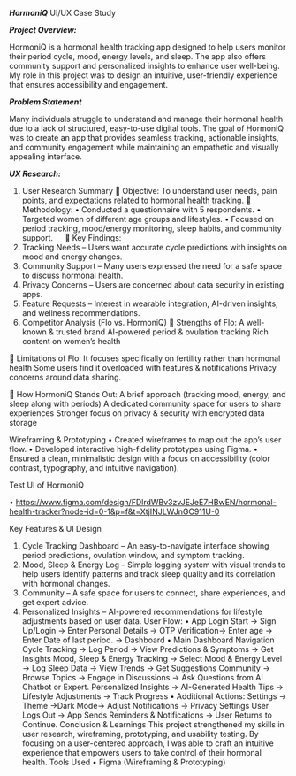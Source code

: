 ***HormoniQ***
UI/UX Case Study


***Project Overview:*** 


HormoniQ is a hormonal health tracking app designed to help users monitor their period cycle, mood, energy levels, and sleep. The app also offers community support and personalized insights to enhance user well-being. My role in this project was to design an intuitive, user-friendly experience that ensures accessibility and engagement.


***Problem Statement*** 


Many individuals struggle to understand and manage their hormonal health due to a lack of structured, easy-to-use digital tools. The goal of HormoniQ was to create an app that provides seamless tracking, actionable insights, and community engagement while maintaining an empathetic and visually appealing interface.


***UX Research:***


1. User Research Summary
	Objective:
To understand user needs, pain points, and expectations related to hormonal health tracking.
	Methodology:
•	Conducted a questionnaire with 5 respondents.
•	Targeted women of different age groups and lifestyles.
•	Focused on period tracking, mood/energy monitoring, sleep habits, and community support.
 
	Key Findings:
1.	Tracking Needs – Users want accurate cycle predictions with insights on mood and energy changes.
2.	Community Support – Many users expressed the need for a safe space to discuss hormonal health.
3.	Privacy Concerns – Users are concerned about data security in existing apps.
4.	Feature Requests – Interest in wearable integration, AI-driven insights, and wellness recommendations.
2. Competitor Analysis (Flo vs. HormoniQ)
	Strengths of Flo:
A well-known & trusted brand
AI-powered period & ovulation tracking
Rich content on women’s health

	Limitations of Flo:
It focuses specifically on fertility rather than hormonal health
Some users find it overloaded with features & notifications
Privacy concerns around data sharing.

	How HormoniQ Stands Out:
A brief approach (tracking mood, energy, and sleep along with periods)
A dedicated community space for users to share experiences
Stronger focus on privacy & security with encrypted data storage

Wireframing & Prototyping
•	Created wireframes to map out the app’s user flow.
•	Developed interactive high-fidelity prototypes using Figma.
•	Ensured a clean, minimalistic design with a focus on accessibility (color contrast, typography, and intuitive navigation).


Test UI of HormoniQ


•	https://www.figma.com/design/FDlrdWBv3zvJEJeE7HBwEN/hormonal-health-tracker?node-id=0-1&p=f&t=XtjINJLWJnGC911U-0


Key Features & UI Design
1.	Cycle Tracking Dashboard – An easy-to-navigate interface showing period predictions, ovulation window, and symptom tracking.
2.	Mood, Sleep & Energy Log – Simple logging system with visual trends to help users identify patterns and track sleep quality and its correlation with hormonal changes.
3.	Community – A safe space for users to connect, share experiences, and get expert advice.
4.	Personalized Insights – AI-powered recommendations for lifestyle adjustments based on user data.
User Flow:
•	App Login
Start → Sign Up/Login → Enter Personal Details →
OTP Verification→ Enter age → Enter Date of last period.
→ Dashboard
•	Main Dashboard Navigation
Cycle Tracking → Log Period → View Predictions & Symptoms → Get Insights
Mood, Sleep & Energy Tracking → Select Mood & Energy Level → Log Sleep Data → View Trends → Get Suggestions
Community → Browse Topics → Engage in Discussions → Ask Questions from AI Chatbot or Expert.
Personalized Insights → AI-Generated Health Tips → Lifestyle Adjustments → Track Progress
•	Additional Actions:
Settings → Theme →Dark Mode→ Adjust Notifications → Privacy Settings
User Logs Out → App Sends Reminders & Notifications → User Returns to Continue.
Conclusion & Learnings 
This project strengthened my skills in user research, wireframing, prototyping, and usability testing. By focusing on a user-centered approach, I was able to craft an intuitive experience that empowers users to take control of their hormonal health.
Tools Used
•	Figma (Wireframing & Prototyping)
